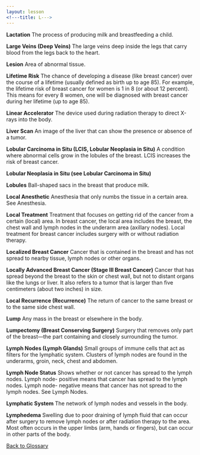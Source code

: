 ```yaml
---
layout: lesson
<!---title: L--->
---
```


<a name="top"></a>

**Lactation** 
The process of producing milk and breastfeeding a child.

**Large Veins (Deep Veins)** 
The large veins deep inside the legs that carry blood from the legs back to the heart.

**Lesion** 
Area of abnormal tissue.

**Lifetime Risk** 
The chance of developing a disease (like breast cancer) over the course of a lifetime (usually defined as birth up to age 85). For example, the lifetime risk of breast cancer for women is 1 in 8 (or about 12 percent). This means for every 8 women, one will be diagnosed with breast cancer during her lifetime (up to age 85).

**Linear Accelerator** 
The device used during radiation therapy to direct X-rays into the body.

**Liver Scan** 
An image of the liver that can show the presence or absence of a tumor.

**Lobular Carcinoma in Situ (LCIS, Lobular Neoplasia in Situ)** 
A condition where abnormal cells grow in the lobules of the breast. LCIS increases the risk of breast cancer.

**Lobular Neoplasia in Situ (see Lobular Carcinoma in Situ)** 
 
**Lobules** 
Ball-shaped sacs in the breast that produce milk.

**Local Anesthetic** 
Anesthesia that only numbs the tissue in a certain area. See Anesthesia.

**Local Treatment** 
Treatment that focuses on getting rid of the cancer from a certain (local) area. In breast cancer, the local area includes the breast, the chest wall and lymph nodes in the underarm area (axillary nodes). Local treatment for breast cancer includes surgery with or without radiation therapy.

**Localized Breast Cancer** 
Cancer that is contained in the breast and has not spread to nearby tissue, lymph nodes or other organs.

**Locally Advanced Breast Cancer (Stage III Breast Cancer)** 
Cancer that has spread beyond the breast to the skin or chest wall, but not to distant organs like the lungs or liver. It also refers to a tumor that is larger than five centimeters (about two inches) in size.

**Local Recurrence (Recurrence)** 
The return of cancer to the same breast or to the same side chest wall.

**Lump** 
Any mass in the breast or elsewhere in the body.

**Lumpectomy (Breast Conserving Surgery)** 
Surgery that removes only part of the breast—the part containing and closely surrounding the tumor.

**Lymph Nodes (Lymph Glands)** 
Small groups of immune cells that act as filters for the lymphatic system. Clusters of lymph nodes are found in the underarms, groin, neck, chest and abdomen.

**Lymph Node Status** 
Shows whether or not cancer has spread to the lymph nodes. Lymph node- positive means that cancer has spread to the lymph nodes. Lymph node- negative means that cancer has not spread to the lymph nodes. See Lymph Nodes.

**Lymphatic System** 
The network of lymph nodes and vessels in the body.
 
**Lymphedema** 
Swelling due to poor draining of lymph fluid that can occur after surgery to remove lymph nodes or after radiation therapy to the area. Most often occurs in the upper limbs (arm, hands or fingers), but can occur in other parts of the body.

<!--a href="#top">Back to top of page</a-->
<a href="https://scnslabutsa.github.io/myhthelperEduContent/Glossary/index.html">Back to Glossary</a>
